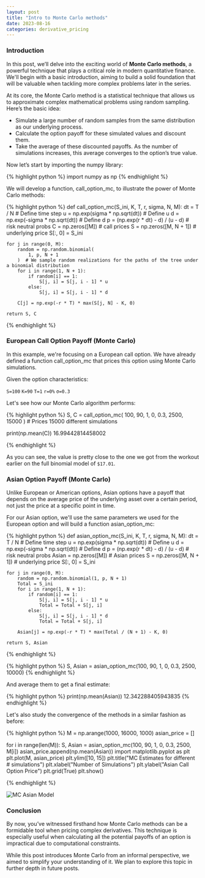 ```yaml
---
layout: post
title: "Intro to Monte Carlo methods"
date: 2023-08-16
categories: derivative_pricing
---
```


### Introduction

In this post, we’ll delve into the exciting world of **Monte Carlo methods**, a powerful technique that plays a critical role in modern quantitative finance. We'll begin with a basic introduction, aiming to build a solid foundation that will be valuable when tackling more complex problems later in the series.

At its core, the Monte Carlo method is a statistical technique that allows us to approximate complex mathematical problems using random sampling. Here’s the basic idea:

- Simulate a large number of random samples from the same distribution as our underlying process.
- Calculate the option payoff for these simulated values and discount them.
- Take the average of these discounted payoffs. As the number of simulations increases, this average converges to the option’s true value.

Now let’s start by importing the numpy library:

{% highlight python %}
import numpy as np
{% endhighlight %}

We will develop a function, call_option_mc, to illustrate the power of Monte Carlo methods:

{% highlight python %}
def call_option_mc(S_ini, K, T, r, sigma, N, M):
    dt = T / N  # Define time step
    u = np.exp(sigma * np.sqrt(dt))  # Define u
    d = np.exp(-sigma * np.sqrt(dt))  # Define d
    p = (np.exp(r * dt) - d) / (u - d)  # risk neutral probs
    C = np.zeros([M])  # call prices
    S = np.zeros([M, N + 1])  # underlying price
    S[:, 0] = S_ini

    for j in range(0, M):
        random = np.random.binomial(
            1, p, N + 1
        )  # We sample random realizations for the paths of the tree under a binomial distribution
        for i in range(1, N + 1):
            if random[i] == 1:
                S[j, i] = S[j, i - 1] * u
            else:
                S[j, i] = S[j, i - 1] * d

        C[j] = np.exp(-r * T) * max(S[j, N] - K, 0)

    return S, C
{% endhighlight %}

### European Call Option Payoff (Monte Carlo)

In this example, we're focusing on a European call option. We have already defined a function call_option_mc that prices this option using Monte Carlo simulations.

Given the option characteristics:

`S=100`
`K=90`
`T=1`
`r=0%`
`σ=0.3`

Let's see how our Monte Carlo algorithm performs:

{% highlight python %}
S, C = call_option_mc(
    100, 90, 1, 0, 0.3, 2500, 15000
)  # Prices 15000 different simulations

print(np.mean(C))
16.99442814458002

{% endhighlight %}

As you can see, the value is pretty close to the one we got from the workout earlier on the full binomial model of `$17.01`.

### Asian Option Payoff (Monte Carlo)
Unlike European or American options, Asian options have a payoff that depends on the average price of the underlying asset over a certain period, not just the price at a specific point in time.

For our Asian option, we'll use the same parameters we used for the European option and will build a function asian_option_mc:

{% highlight python %}
def asian_option_mc(S_ini, K, T, r, sigma, N, M):
    dt = T / N  # Define time step
    u = np.exp(sigma * np.sqrt(dt))  # Define u
    d = np.exp(-sigma * np.sqrt(dt))  # Define d
    p = (np.exp(r * dt) - d) / (u - d)  # risk neutral probs
    Asian = np.zeros([M])  # Asian prices
    S = np.zeros([M, N + 1])  # underlying price
    S[:, 0] = S_ini

    for j in range(0, M):
        random = np.random.binomial(1, p, N + 1)
        Total = S_ini
        for i in range(1, N + 1):
            if random[i] == 1:
                S[j, i] = S[j, i - 1] * u
                Total = Total + S[j, i]
            else:
                S[j, i] = S[j, i - 1] * d
                Total = Total + S[j, i]

        Asian[j] = np.exp(-r * T) * max(Total / (N + 1) - K, 0)

    return S, Asian
{% endhighlight %}

{% highlight python %}
S, Asian = asian_option_mc(100, 90, 1, 0, 0.3, 2500, 10000)
{% endhighlight %}

And average them to get a final estimate:

{% highlight python %}
print(np.mean(Asian))
12.342288405943835
{% endhighlight %}

Let's also study the convergence of the methods in a similar fashion as before:

{% highlight python %}
M = np.arange(1000, 16000, 1000)
asian_price = []

for i in range(len(M)):
    S, Asian = asian_option_mc(100, 90, 1, 0, 0.3, 2500, M[i])
    asian_price.append(np.mean(Asian))
import matplotlib.pyplot as plt
​
plt.plot(M, asian_price)
plt.ylim([10, 15])
plt.title("MC Estimates for different # simulations")
plt.xlabel("Number of Simulations")
plt.ylabel("Asian Call Option Price")
plt.grid(True)
plt.show()

{% endhighlight %}

![MC Asian Model](/images/mc_estimates_asian.PNG)

### Conclusion
By now, you’ve witnessed firsthand how Monte Carlo methods can be a formidable tool when pricing complex derivatives. This technique is especially useful when calculating all the potential payoffs of an option is impractical due to computational constraints.

While this post introduces Monte Carlo from an informal perspective, we aimed to simplify your understanding of it. We plan to explore this topic in further depth in future posts.